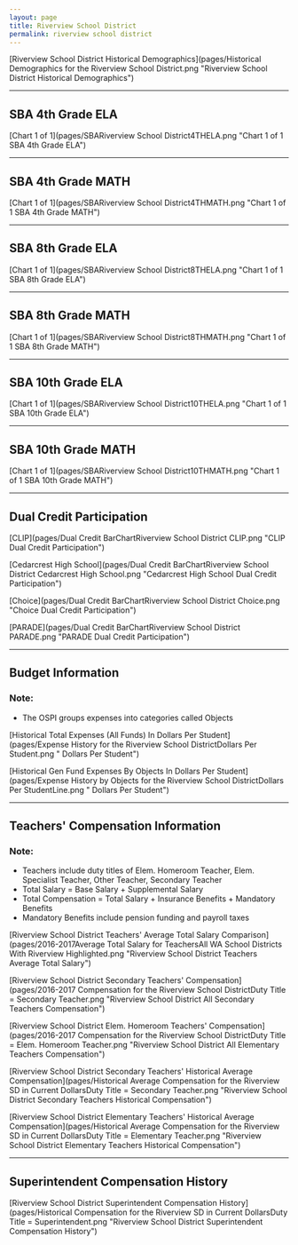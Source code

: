 ```yaml
---
layout: page
title: Riverview School District
permalink: riverview school district
---
```



[Riverview School District Historical Demographics](pages/Historical Demographics for the Riverview School District.png "Riverview School District Historical Demographics")

___

## SBA 4th Grade ELA

[Chart 1 of 1](pages/SBARiverview School District4THELA.png "Chart 1 of 1 SBA 4th Grade ELA")


___

## SBA 4th Grade MATH

[Chart 1 of 1](pages/SBARiverview School District4THMATH.png "Chart 1 of 1 SBA 4th Grade MATH")


___

## SBA 8th Grade ELA

[Chart 1 of 1](pages/SBARiverview School District8THELA.png "Chart 1 of 1 SBA 8th Grade ELA")


___

## SBA 8th Grade MATH

[Chart 1 of 1](pages/SBARiverview School District8THMATH.png "Chart 1 of 1 SBA 8th Grade MATH")


___

## SBA 10th Grade ELA

[Chart 1 of 1](pages/SBARiverview School District10THELA.png "Chart 1 of 1 SBA 10th Grade ELA")


___

## SBA 10th Grade MATH

[Chart 1 of 1](pages/SBARiverview School District10THMATH.png "Chart 1 of 1 SBA 10th Grade MATH")


___

## Dual Credit Participation

[CLIP](pages/Dual Credit BarChartRiverview School District CLIP.png "CLIP Dual Credit Participation")

[Cedarcrest High School](pages/Dual Credit BarChartRiverview School District Cedarcrest High School.png "Cedarcrest High School Dual Credit Participation")

[Choice](pages/Dual Credit BarChartRiverview School District Choice.png "Choice Dual Credit Participation")

[PARADE](pages/Dual Credit BarChartRiverview School District PARADE.png "PARADE Dual Credit Participation")


___

## Budget Information
### Note:
- The OSPI groups expenses into categories called Objects

[Historical Total Expenses (All Funds) In Dollars Per Student](pages/Expense History for the Riverview School DistrictDollars Per Student.png " Dollars Per Student")

[Historical Gen Fund Expenses By Objects In Dollars Per Student](pages/Expense History by Objects for the Riverview School DistrictDollars Per StudentLine.png " Dollars Per Student")


___

## Teachers' Compensation Information
### Note:
- Teachers include duty titles of Elem. Homeroom Teacher, Elem. Specialist Teacher, Other Teacher, Secondary Teacher
- Total Salary = Base Salary + Supplemental Salary
- Total Compensation = Total Salary + Insurance Benefits + Mandatory Benefits
- Mandatory Benefits include pension funding and payroll taxes

[Riverview School District Teachers' Average Total Salary Comparison](pages/2016-2017Average Total Salary for TeachersAll WA School Districts With Riverview Highlighted.png "Riverview School District Teachers Average Total Salary")

[Riverview School District Secondary Teachers' Compensation](pages/2016-2017 Compensation for the Riverview School DistrictDuty Title = Secondary Teacher.png "Riverview School District All Secondary Teachers Compensation")

[Riverview School District Elem. Homeroom Teachers' Compensation](pages/2016-2017 Compensation for the Riverview School DistrictDuty Title = Elem. Homeroom Teacher.png "Riverview School District All Elementary Teachers Compensation")

[Riverview School District Secondary Teachers' Historical Average Compensation](pages/Historical Average Compensation for the Riverview SD in Current DollarsDuty Title = Secondary Teacher.png "Riverview School District Secondary Teachers Historical Compensation")

[Riverview School District Elementary Teachers' Historical Average Compensation](pages/Historical Average Compensation for the Riverview SD in Current DollarsDuty Title = Elementary Teacher.png "Riverview School District Elementary Teachers Historical Compensation")


___

## Superintendent Compensation History

[Riverview School District Superintendent Compensation History](pages/Historical Compensation for the Riverview SD in Current DollarsDuty Title = Superintendent.png "Riverview School District Superintendent Compensation History")

